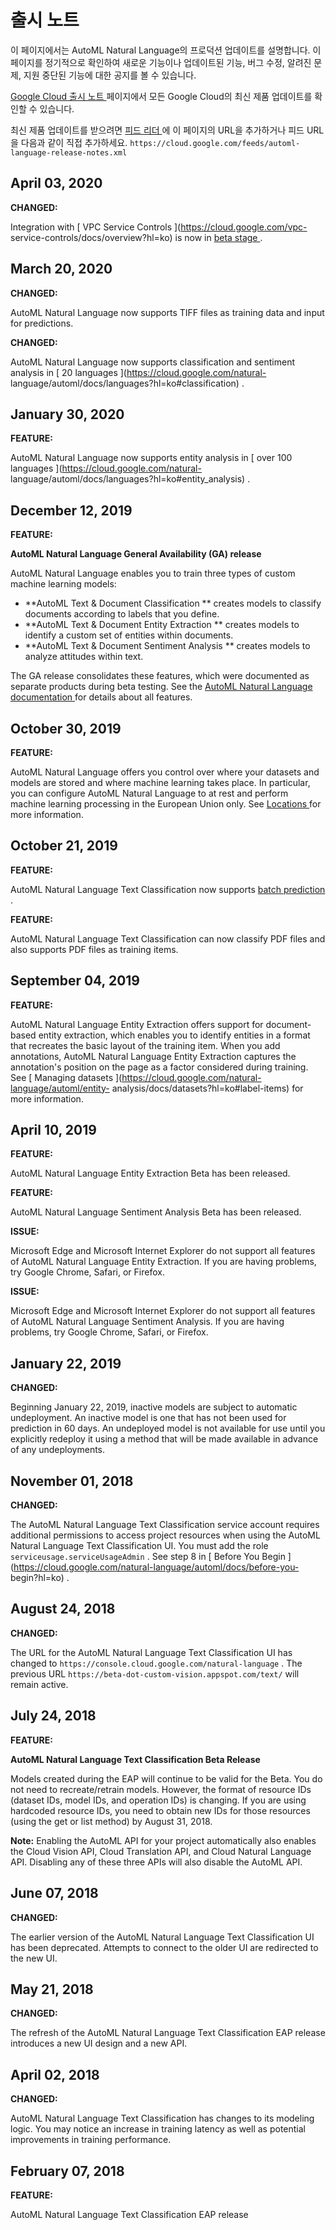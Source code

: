 #  출시 노트

이 페이지에서는 AutoML Natural Language의 프로덕션 업데이트를 설명합니다. 이 페이지를 정기적으로 확인하여 새로운 기능이나
업데이트된 기능, 버그 수정, 알려진 문제, 지원 중단된 기능에 대한 공지를 볼 수 있습니다.

[ Google Cloud 출시 노트 ](https://cloud.google.com/release-notes?hl=ko) 페이지에서 모든
Google Cloud의 최신 제품 업데이트를 확인할 수 있습니다.

최신 제품 업데이트를 받으려면 [ 피드 리더
](https://wikipedia.org/wiki/Comparison_of_feed_aggregators) 에 이 페이지의 URL을
추가하거나 피드 URL을 다음과 같이 직접 추가하세요. ` https://cloud.google.com/feeds/automl-
language-release-notes.xml `

##  April 03, 2020

**CHANGED:**

Integration with [ VPC Service Controls ](https://cloud.google.com/vpc-
service-controls/docs/overview?hl=ko) is now in [ beta stage
](https://cloud.google.com/products/?hl=ko#product-launch-stages) .

##  March 20, 2020

**CHANGED:**

AutoML Natural Language now supports TIFF files as training data and input for
predictions.

**CHANGED:**

AutoML Natural Language now supports classification and sentiment analysis in
[ 20 languages ](https://cloud.google.com/natural-
language/automl/docs/languages?hl=ko#classification) .

##  January 30, 2020

**FEATURE:**

AutoML Natural Language now supports entity analysis in [ over 100 languages
](https://cloud.google.com/natural-
language/automl/docs/languages?hl=ko#entity_analysis) .

##  December 12, 2019

**FEATURE:**

**AutoML Natural Language General Availability (GA) release**

AutoML Natural Language enables you to train three types of custom machine
learning models:

  * **AutoML Text & Document Classification ** creates models to classify documents according to labels that you define. 
  * **AutoML Text & Document Entity Extraction ** creates models to identify a custom set of entities within documents. 
  * **AutoML Text & Document Sentiment Analysis ** creates models to analyze attitudes within text. 

The GA release consolidates these features, which were documented as separate
products during beta testing. See the [ AutoML Natural Language documentation
](https://cloud.google.com/natural-language/automl/docs/?hl=ko) for details
about all features.

##  October 30, 2019

**FEATURE:**

AutoML Natural Language offers you control over where your datasets and models
are stored and where machine learning takes place. In particular, you can
configure AutoML Natural Language to at rest and perform machine learning
processing in the European Union only. See [ Locations
](https://cloud.google.com/natural-language/automl/docs/locations?hl=ko) for
more information.

##  October 21, 2019

**FEATURE:**

AutoML Natural Language Text Classification now supports [ batch prediction
](https://cloud.google.com/natural-language/automl/docs/predict?hl=ko) .

**FEATURE:**

AutoML Natural Language Text Classification can now classify PDF files and
also supports PDF files as training items.

##  September 04, 2019

**FEATURE:**

AutoML Natural Language Entity Extraction offers support for document-based
entity extraction, which enables you to identify entities in a format that
recreates the basic layout of the training item. When you add annotations,
AutoML Natural Language Entity Extraction captures the annotation's position
on the page as a factor considered during training. See [ Managing datasets
](https://cloud.google.com/natural-language/automl/entity-
analysis/docs/datasets?hl=ko#label-items) for more information.

##  April 10, 2019

**FEATURE:**

AutoML Natural Language Entity Extraction Beta has been released.

**FEATURE:**

AutoML Natural Language Sentiment Analysis Beta has been released.

**ISSUE:**

Microsoft Edge and Microsoft Internet Explorer do not support all features of
AutoML Natural Language Entity Extraction. If you are having problems, try
Google Chrome, Safari, or Firefox.

**ISSUE:**

Microsoft Edge and Microsoft Internet Explorer do not support all features of
AutoML Natural Language Sentiment Analysis. If you are having problems, try
Google Chrome, Safari, or Firefox.

##  January 22, 2019

**CHANGED:**

Beginning January 22, 2019, inactive models are subject to automatic
undeployment. An inactive model is one that has not been used for prediction
in 60 days. An undeployed model is not available for use until you explicitly
redeploy it using a method that will be made available in advance of any
undeployments.

##  November 01, 2018

**CHANGED:**

The AutoML Natural Language Text Classification service account requires
additional permissions to access project resources when using the AutoML
Natural Language Text Classification UI. You must add the role `
serviceusage.serviceUsageAdmin ` . See step 8 in [ Before You Begin
](https://cloud.google.com/natural-language/automl/docs/before-you-
begin?hl=ko) .

##  August 24, 2018

**CHANGED:**

The URL for the AutoML Natural Language Text Classification UI has changed to
` https://console.cloud.google.com/natural-language ` . The previous URL `
https://beta-dot-custom-vision.appspot.com/text/ ` will remain active.

##  July 24, 2018

**FEATURE:**

**AutoML Natural Language Text Classification Beta Release**

Models created during the EAP will continue to be valid for the Beta. You do
not need to recreate/retrain models. However, the format of resource IDs
(dataset IDs, model IDs, and operation IDs) is changing. If you are using
hardcoded resource IDs, you need to obtain new IDs for those resources (using
the get or list method) by August 31, 2018.

**Note:** Enabling the AutoML API for your project automatically also enables
the Cloud Vision API, Cloud Translation API, and Cloud Natural Language API.
Disabling any of these three APIs will also disable the AutoML API.

##  June 07, 2018

**CHANGED:**

The earlier version of the AutoML Natural Language Text Classification UI has
been deprecated. Attempts to connect to the older UI are redirected to the new
UI.

##  May 21, 2018

**CHANGED:**

The refresh of the AutoML Natural Language Text Classification EAP release
introduces a new UI design and a new API.

##  April 02, 2018

**CHANGED:**

AutoML Natural Language Text Classification has changes to its modeling logic.
You may notice an increase in training latency as well as potential
improvements in training performance.

##  February 07, 2018

**FEATURE:**

AutoML Natural Language Text Classification EAP release

